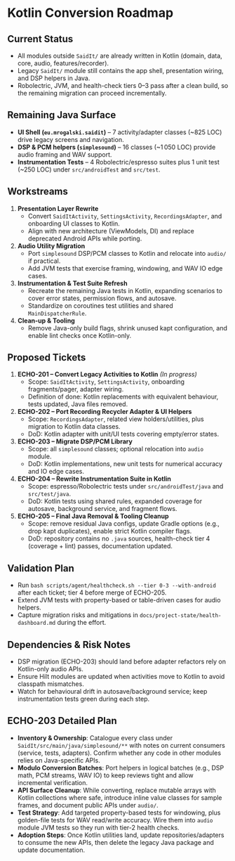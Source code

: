 # Kotlin Conversion Roadmap

## Current Status
- All modules outside `SaidIt/` are already written in Kotlin (domain, data, core, audio, features/recorder).
- Legacy `SaidIt/` module still contains the app shell, presentation wiring, and DSP helpers in Java.
- Robolectric, JVM, and health-check tiers 0–3 pass after a clean build, so the remaining migration can proceed incrementally.

## Remaining Java Surface
- **UI Shell (`eu.mrogalski.saidit`)** – 7 activity/adapter classes (~825 LOC) drive legacy screens and navigation.
- **DSP & PCM helpers (`simplesound`)** – 16 classes (~1 050 LOC) provide audio framing and WAV support.
- **Instrumentation Tests** – 4 Robolectric/espresso suites plus 1 unit test (~250 LOC) under `src/androidTest` and `src/test`.

## Workstreams
1. **Presentation Layer Rewrite**
   - Convert `SaidItActivity`, `SettingsActivity`, `RecordingsAdapter`, and onboarding UI classes to Kotlin.
   - Align with new architecture (ViewModels, DI) and replace deprecated Android APIs while porting.
2. **Audio Utility Migration**
   - Port `simplesound` DSP/PCM classes to Kotlin and relocate into `audio/` if practical.
   - Add JVM tests that exercise framing, windowing, and WAV IO edge cases.
3. **Instrumentation & Test Suite Refresh**
   - Recreate the remaining Java tests in Kotlin, expanding scenarios to cover error states, permission flows, and autosave.
   - Standardize on coroutines test utilities and shared `MainDispatcherRule`.
4. **Clean-up & Tooling**
   - Remove Java-only build flags, shrink unused kapt configuration, and enable lint checks once Kotlin-only.

## Proposed Tickets
1. **ECHO-201 – Convert Legacy Activities to Kotlin** *(In progress)*
   - Scope: `SaidItActivity`, `SettingsActivity`, onboarding fragments/pager, adapter wiring.
   - Definition of done: Kotlin replacements with equivalent behaviour, tests updated, Java files removed.
2. **ECHO-202 – Port Recording Recycler Adapter & UI Helpers**
   - Scope: `RecordingsAdapter`, related view holders/utilities, plus migration to Kotlin data classes.
   - DoD: Kotlin adapter with unit/UI tests covering empty/error states.
3. **ECHO-203 – Migrate DSP/PCM Library**
   - Scope: all `simplesound` classes; optional relocation into `audio` module.
   - DoD: Kotlin implementations, new unit tests for numerical accuracy and IO edge cases.
4. **ECHO-204 – Rewrite Instrumentation Suite in Kotlin**
   - Scope: espresso/Robolectric tests under `src/androidTest/java` and `src/test/java`.
   - DoD: Kotlin tests using shared rules, expanded coverage for autosave, background service, and fragment flows.
5. **ECHO-205 – Final Java Removal & Tooling Cleanup**
   - Scope: remove residual Java configs, update Gradle options (e.g., drop kapt duplicates), enable strict Kotlin compiler flags.
   - DoD: repository contains no `.java` sources, health-check tier 4 (coverage + lint) passes, documentation updated.

## Validation Plan
- Run `bash scripts/agent/healthcheck.sh --tier 0-3 --with-android` after each ticket; tier 4 before merge of ECHO-205.
- Extend JVM tests with property-based or table-driven cases for audio helpers.
- Capture migration risks and mitigations in `docs/project-state/health-dashboard.md` during the effort.

## Dependencies & Risk Notes
- DSP migration (ECHO-203) should land before adapter refactors rely on Kotlin-only audio APIs.
- Ensure Hilt modules are updated when activities move to Kotlin to avoid classpath mismatches.
- Watch for behavioural drift in autosave/background service; keep instrumentation tests green during each step.

## ECHO-203 Detailed Plan
- **Inventory & Ownership**: Catalogue every class under `SaidIt/src/main/java/simplesound/**` with notes on current consumers (service, tests, adapters). Confirm whether any code in other modules relies on Java-specific APIs.
- **Modulo Conversion Batches**: Port helpers in logical batches (e.g., DSP math, PCM streams, WAV IO) to keep reviews tight and allow incremental verification.
- **API Surface Cleanup**: While converting, replace mutable arrays with Kotlin collections where safe, introduce inline value classes for sample frames, and document public APIs under `audio/`.
- **Test Strategy**: Add targeted property-based tests for windowing, plus golden-file tests for WAV read/write accuracy. Wire them into `audio` module JVM tests so they run with tier-2 health checks.
- **Adoption Steps**: Once Kotlin utilities land, update repositories/adapters to consume the new APIs, then delete the legacy Java package and update documentation.

